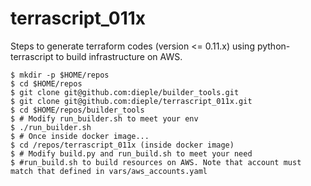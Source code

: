# terrascript_011x

Steps to generate terraform codes (version <= 0.11.x) using python-terrascript to build infrastructure on AWS.

```
$ mkdir -p $HOME/repos
$ cd $HOME/repos
$ git clone git@github.com:dieple/builder_tools.git
$ git clone git@github.com:dieple/terrascript_011x.git
$ cd $HOME/repos/builder_tools
$ # Modify run_builder.sh to meet your env
$ ./run_builder.sh
$ # Once inside docker image...
$ cd /repos/terrascript_011x (inside docker image)
$ # Modify build.py and run_build.sh to meet your need
$ #run_build.sh to build resources on AWS. Note that account must match that defined in vars/aws_accounts.yaml

```
